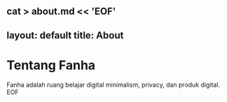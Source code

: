 cat > about.md << 'EOF'
---
layout: default
title: About
---

# Tentang Fanha

Fanha adalah ruang belajar digital minimalism, privacy, dan produk digital.
EOF
